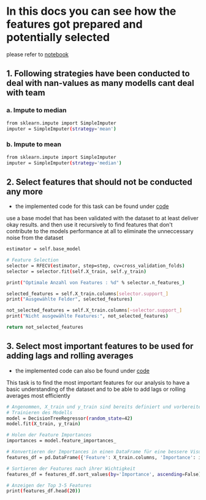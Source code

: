 # In this docs you can see how the features got prepared and potentially selected

please refer to [notebook](../../src/dev/feature_engineering.ipynb)

## 1. Following strategies have been conducted to deal with nan-values as many modells cant deal with team

### a. Impute to median

```sh
from sklearn.impute import SimpleImputer
imputer = SimpleImputer(strategy='mean')
```

### b. Impute to mean


```sh
from sklearn.impute import SimpleImputer
imputer = SimpleImputer(strategy='median')
```


## 2. Select features that should not be conducted any more

- the implemented code for this task can be found under [code](/src/app/feature_selection/recursive_feature_selector.py)

use a base model that has been validated with the dataset to at least deliver okay results. and then use it recursively to find features that don't contribute to the models performance at all to eliminate the unneccessary noise from the dataset

```sh
estimator = self.base_model

# Feature Selection
selector = RFECV(estimator, step=step, cv=cross_validation_folds)
selector = selector.fit(self.X_train, self.y_train)

print("Optimale Anzahl von Features : %d" % selector.n_features_)

selected_features = self.X_train.columns[selector.support_]
print("Ausgewählte Felder", selected_features)

not_selected_features = self.X_train.columns[~selector.support_]
print("Nicht ausgewählte Features:", not_selected_features)

return not_selected_features
```


## 3. Select most important features to be used for adding lags and rolling averages

- the implemented code can also be found under [code](/src/app/feature_selection/recursive_feature_selector.py)

This task is to find the most important features for our analysis to have a basic understanding of the dataset and to be able to add lags or rolling averages most efficiently

```sh
# Angenommen, X_train und y_train sind bereits definiert und vorbereitet
# Trainieren des Modells
model = DecisionTreeRegressor(random_state=42)
model.fit(X_train, y_train)

# Holen der Feature Importances
importances = model.feature_importances_

# Konvertieren der Importances in einen DataFrame für eine bessere Visualisierung
features_df = pd.DataFrame({'Feature': X_train.columns, 'Importance': importances})

# Sortieren der Features nach ihrer Wichtigkeit
features_df = features_df.sort_values(by='Importance', ascending=False)

# Anzeigen der Top 3-5 Features
print(features_df.head(20))
```

